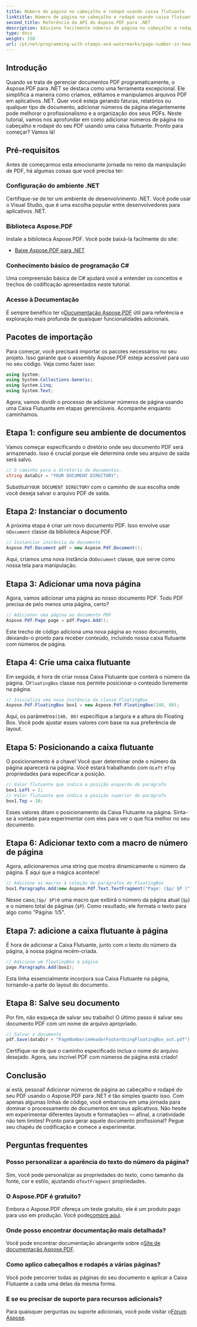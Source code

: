 ```yaml
---
title: Número de página no cabeçalho e rodapé usando caixa flutuante
linktitle: Número de página no cabeçalho e rodapé usando caixa flutuante
second_title: Referência da API do Aspose.PDF para .NET
description: Adicione facilmente números de página no cabeçalho e rodapé do seu PDF usando uma caixa flutuante com Aspose.PDF para .NET neste tutorial passo a passo.
type: docs
weight: 150
url: /pt/net/programming-with-stamps-and-watermarks/page-number-in-header-footer-using-floating-box/
---
```

## Introdução

Quando se trata de gerenciar documentos PDF programaticamente, o Aspose.PDF para .NET se destaca como uma ferramenta excepcional. Ele simplifica a maneira como criamos, editamos e manipulamos arquivos PDF em aplicativos .NET. Quer você esteja gerando faturas, relatórios ou qualquer tipo de documento, adicionar números de página elegantemente pode melhorar o profissionalismo e a organização dos seus PDFs. Neste tutorial, vamos nos aprofundar em como adicionar números de página no cabeçalho e rodapé do seu PDF usando uma caixa flutuante. Pronto para começar? Vamos lá!

## Pré-requisitos

Antes de começarmos esta emocionante jornada no reino da manipulação de PDF, há algumas coisas que você precisa ter:

### Configuração do ambiente .NET
Certifique-se de ter um ambiente de desenvolvimento .NET. Você pode usar o Visual Studio, que é uma escolha popular entre desenvolvedores para aplicativos .NET.

### Biblioteca Aspose.PDF
Instale a biblioteca Aspose.PDF. Você pode baixá-la facilmente do site:

- [Baixe Aspose.PDF para .NET](https://releases.aspose.com/pdf/net/)

### Conhecimento básico de programação C#
Uma compreensão básica de C# ajudará você a entender os conceitos e trechos de codificação apresentados neste tutorial.

### Acesso à Documentação
 É sempre benéfico ter o[Documentação Aspose.PDF](https://reference.aspose.com/pdf/net/) útil para referência e exploração mais profunda de quaisquer funcionalidades adicionais.

## Pacotes de importação

Para começar, você precisará importar os pacotes necessários no seu projeto. Isso garante que o assembly Aspose.PDF esteja acessível para uso no seu código. Veja como fazer isso:

```csharp
using System;
using System.Collections.Generic;
using System.Linq;
using System.Text;
```

Agora, vamos dividir o processo de adicionar números de página usando uma Caixa Flutuante em etapas gerenciáveis. Acompanhe enquanto caminhamos.

## Etapa 1: configure seu ambiente de documentos

Vamos começar especificando o diretório onde seu documento PDF será armazenado. Isso é crucial porque ele determina onde seu arquivo de saída será salvo.

```csharp
// O caminho para o diretório de documentos.
string dataDir = "YOUR DOCUMENT DIRECTORY";
```

 Substituir`YOUR DOCUMENT DIRECTORY` com o caminho de sua escolha onde você deseja salvar o arquivo PDF de saída.

## Etapa 2: Instanciar o documento

 A próxima etapa é criar um novo documento PDF. Isso envolve usar o`Document` classe da biblioteca Aspose.PDF.

```csharp
// Instanciar instância de documento
Aspose.Pdf.Document pdf = new Aspose.Pdf.Document();
```
 Aqui, criamos uma nova instância do`Document` classe, que serve como nossa tela para manipulação.

## Etapa 3: Adicionar uma nova página

Agora, vamos adicionar uma página ao nosso documento PDF. Todo PDF precisa de pelo menos uma página, certo?

```csharp
// Adicionar uma página ao documento PDF
Aspose.Pdf.Page page = pdf.Pages.Add();
```
Este trecho de código adiciona uma nova página ao nosso documento, deixando-o pronto para receber conteúdo, incluindo nossa caixa flutuante com números de página.

## Etapa 4: Crie uma caixa flutuante

 Em seguida, é hora de criar nossa Caixa Flutuante que conterá o número da página. O`FloatingBox` classe nos permite posicionar o conteúdo livremente na página.

```csharp
// Inicializa uma nova instância da classe FloatingBox
Aspose.Pdf.FloatingBox box1 = new Aspose.Pdf.FloatingBox(140, 80);
```
 Aqui, os parâmetros`(140, 80)` especifique a largura e a altura do Floating Box. Você pode ajustar esses valores com base na sua preferência de layout.

## Etapa 5: Posicionando a caixa flutuante

 O posicionamento é a chave! Você quer determinar onde o número da página aparecerá na página. Você estará trabalhando com o`Left` e`Top` propriedades para especificar a posição.

```csharp
// Valor flutuante que indica a posição esquerda do parágrafo
box1.Left = 2;
// Valor flutuante que indica a posição superior do parágrafo
box1.Top = 10;
```
Esses valores ditam o posicionamento da Caixa Flutuante na página. Sinta-se à vontade para experimentar com eles para ver o que fica melhor no seu documento.

## Etapa 6: Adicionar texto com a macro de número de página

Agora, adicionaremos uma string que mostra dinamicamente o número da página. É aqui que a mágica acontece!

```csharp
// Adicione as macros à coleção de parágrafos do FloatingBox
box1.Paragraphs.Add(new Aspose.Pdf.Text.TextFragment("Page: ($p/ $P )"));
```
 Nesse caso,`($p/ $P)`é uma macro que exibirá o número da página atual (`$p`) e o número total de páginas (`$P`). Como resultado, ele formata o texto para algo como "Página: 1/5".

## Etapa 7: adicione a caixa flutuante à página

É hora de adicionar a Caixa Flutuante, junto com o texto do número da página, à nossa página recém-criada.

```csharp
// Adicione um floatingBox à página
page.Paragraphs.Add(box1);
```
Esta linha essencialmente incorpora sua Caixa Flutuante na página, tornando-a parte do layout do documento. 

## Etapa 8: Salve seu documento

Por fim, não esqueça de salvar seu trabalho! O último passo é salvar seu documento PDF com um nome de arquivo apropriado.

```csharp
// Salvar o documento
pdf.Save(dataDir + "PageNumberinHeaderFooterUsingFloatingBox_out.pdf");
```
Certifique-se de que o caminho especificado inclua o nome do arquivo desejado. Agora, seu incrível PDF com números de página está criado! 

## Conclusão

aí está, pessoal! Adicionar números de página ao cabeçalho e rodapé do seu PDF usando o Aspose.PDF para .NET é tão simples quanto isso. Com apenas algumas linhas de código, você embarcou em uma jornada para dominar o processamento de documentos em seus aplicativos. Não hesite em experimentar diferentes layouts e formatações — afinal, a criatividade não tem limites! Pronto para gerar aquele documento profissional? Pegue seu chapéu de codificação e comece a experimentar.

## Perguntas frequentes

### Posso personalizar a aparência do texto do número da página?  
 Sim, você pode personalizar as propriedades do texto, como tamanho da fonte, cor e estilo, ajustando o`TextFragment` propriedades.

### O Aspose.PDF é gratuito?  
 Embora o Aspose.PDF ofereça um teste gratuito, ele é um produto pago para uso em produção. Você pode[compre aqui](https://purchase.aspose.com/buy).

### Onde posso encontrar documentação mais detalhada?  
 Você pode encontrar documentação abrangente sobre o[Site de documentação Aspose.PDF](https://reference.aspose.com/pdf/net/).

### Como aplico cabeçalhos e rodapés a várias páginas?  
Você pode percorrer todas as páginas do seu documento e aplicar a Caixa Flutuante a cada uma delas da mesma forma.

### E se eu precisar de suporte para recursos adicionais?  
Para quaisquer perguntas ou suporte adicionais, você pode visitar o[Fórum Aspose](https://forum.aspose.com/c/pdf/10).
